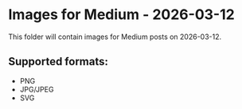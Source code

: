 # Images for Medium - 2026-03-12

This folder will contain images for Medium posts on 2026-03-12.

## Supported formats:
- PNG
- JPG/JPEG
- SVG
